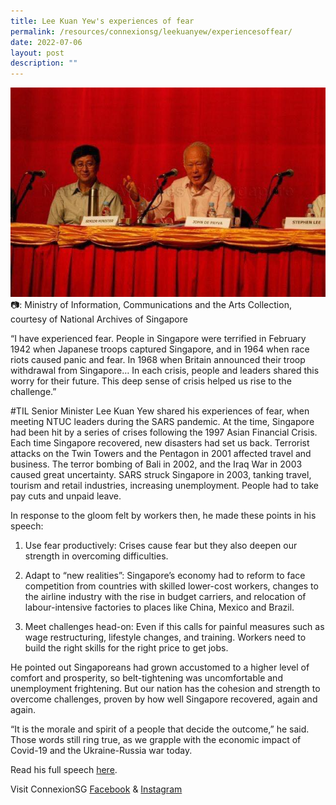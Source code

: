 ```yaml
---
title: Lee Kuan Yew's experiences of fear
permalink: /resources/connexionsg/leekuanyew/experiencesoffear/
date: 2022-07-06
layout: post
description: ""
---
```

![](/images/connexionsg/LKY%20Speech.jpg)
📷: Ministry of Information, Communications and the Arts Collection, courtesy of National Archives of Singapore

“I have experienced fear. People in Singapore were terrified in February 1942 when Japanese troops captured Singapore, and in 1964 when race riots caused panic and fear. In 1968 when Britain announced their troop withdrawal from Singapore… In each crisis, people and leaders shared this worry for their future. This deep sense of crisis helped us rise to the challenge.”

#TIL Senior Minister Lee Kuan Yew shared his experiences of fear, when meeting NTUC leaders during the SARS pandemic. At the time, Singapore had been hit by a series of crises following the 1997 Asian Financial Crisis. Each time Singapore recovered, new disasters had set us back. Terrorist attacks on the Twin Towers and the Pentagon in 2001 affected travel and business. The terror bombing of Bali in 2002, and the Iraq War in 2003 caused great uncertainty. SARS struck Singapore in 2003, tanking travel, tourism and retail industries, increasing unemployment. People had to take pay cuts and unpaid leave.

In response to the gloom felt by workers then, he made these points in his speech:

1. Use fear productively: Crises cause fear but they also deepen our strength in overcoming difficulties.

2. Adapt to “new realities”: Singapore’s economy had to reform to face competition from countries with skilled lower-cost workers, changes to the airline industry with the rise in budget carriers, and relocation of labour-intensive factories to places like China, Mexico and Brazil.
3. Meet challenges head-on: Even if this calls for painful measures such as wage restructuring, lifestyle changes, and training. Workers need to build the right skills for the right price to get jobs.

He pointed out Singaporeans had grown accustomed to a higher level of comfort and prosperity, so belt-tightening was uncomfortable and unemployment frightening. But our nation has the cohesion and strength to overcome challenges, proven by how well Singapore recovered, again and again.

“It is the morale and spirit of a people that decide the outcome,” he said. Those words still ring true, as we grapple with the economic impact of Covid-19 and the Ukraine-Russia war today.

Read his full speech [here](https://www.nas.gov.sg/archivesonline/speeches/record-details/7864f24a-115d-11e3-83d5-0050568939ad?fbclid=IwAR08iXdPWuKH4hcij48oF6KE8HQlb3Ebww-qeZ_G541s66r1fromIKAEOa8).

Visit ConnexionSG [Facebook](https://www.facebook.com/ConnexionSG) & [Instagram](https://www.instagram.com/connexionsg/)